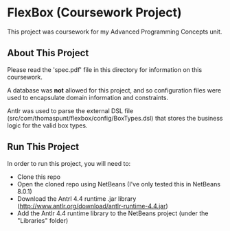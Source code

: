 # FlexBox (Coursework Project)

This project was coursework for my Advanced Programming Concepts unit.

## About This Project
Please read the 'spec.pdf' file in this directory for information on this coursework.

A database was **not** allowed for this project, and so configuration files were used to encapsulate domain information and constraints.

Antlr was used to parse the external DSL file (src/com/thomaspunt/flexbox/config/BoxTypes.dsl) that stores the business logic for the valid box types.

## Run This Project
In order to run this project, you will need to:
 - Clone this repo
 - Open the cloned repo using NetBeans (I've only tested this in NetBeans 8.0.1)
 - Download the Antrl 4.4 runtime .jar library (http://www.antlr.org/download/antlr-runtime-4.4.jar)
 - Add the Antlr 4.4 runtime library to the NetBeans project (under the "Libraries" folder)
